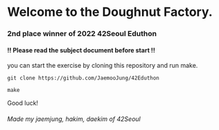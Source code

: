 # Welcome to the Doughnut Factory.

### 2nd place winner of 2022 42Seoul Eduthon

#### !! Please read the subject document before start !!

you can start the exercise by cloning this repository and run make.

```
git clone https://github.com/JaemooJung/42Eduthon
```
```
make
```

Good luck!


###### Made my jaemjung, hakim, daekim of 42Seoul


